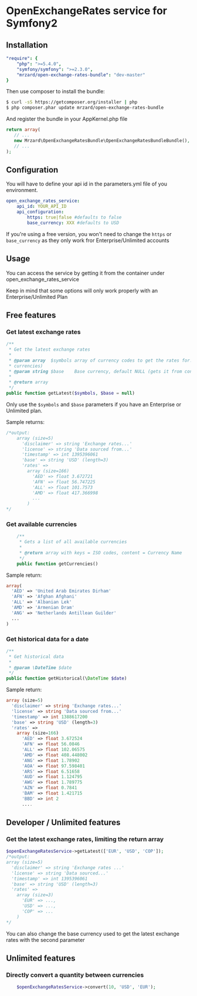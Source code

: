OpenExchangeRates service for Symfony2
=====

Installation
-----
``` yml
"require": {
    "php": ">=5.4.0",
    "symfony/symfony": ">=2.3.0",
    "mrzard/open-exchange-rates-bundle": "dev-master"
}
```

Then use composer to install the bundle:
``` bash
$ curl -sS https://getcomposer.org/installer | php
$ php composer.phar update mrzard/open-exchange-rates-bundle
```


And register the bundle in your AppKernel.php file

``` php
return array(
   // ...
   new Mrzard\OpenExchangeRatesBundle\OpenExchangeRatesBundleBundle(),
   // ...
);
```


## Configuration
You will have to define your api id in the parameters.yml file of you environment.
``` yml
open_exchange_rates_service:
    api_id: YOUR_API_ID
    api_configuration:
        https: true|false #defaults to false
        base_currency: XXX #defaults to USD
```

If you're using a free version, you won't need to change the `https` or `base_currency` as they
only work fror Enterprise/Unlimited accounts

Usage
-----
You can access the service by getting it from the container under open_exchange_rates_service

Keep in mind that some options will only work properly with an Enterprise/Unlimited Plan

## Free features

### Get latest exchange rates
``` php
/**
 * Get the latest exchange rates
 *
 * @param array  $symbols array of currency codes to get the rates for. Default empty (all
 * currencies)
 * @param string $base    Base currency, default NULL (gets it from config)
 *
 * @return array
 */
public function getLatest($symbols, $base = null)
```
Only use the `$symbols` and `$base` parameters if you have an Enterprise or Unlimited plan.

Sample returns:
``` php
/*output:
    array (size=5)
      'disclaimer' => string 'Exchange rates...'
      'license' => string 'Data sourced from...'
      'timestamp' => int 1395396061
      'base' => string 'USD' (length=3)
      'rates' =>
        array (size=166)
          'AED' => float 3.672721
          'AFN' => float 56.747225
          'ALL' => float 101.7573
          'AMD' => float 417.366998
          ...
        )
*/
```

### Get available currencies
``` php
    /**
     * Gets a list of all available currencies
     *
     * @return array with keys = ISO codes, content = Currency Name
     */
    public function getCurrencies()
```

Sample return:
``` php
array(
  'AED' => 'United Arab Emirates Dirham'
  'AFN' => 'Afghan Afghani'
  'ALL' => 'Albanian Lek'
  'AMD' => 'Armenian Dram'
  'ANG' => 'Netherlands Antillean Guilder'
  ...
)
```


### Get historical data for a date
``` php
/**
 * Get historical data
 *
 * @param \DateTime $date
 */
public function getHistorical(\DateTime $date)
```

Sample return:
``` php
array (size=5)
  'disclaimer' => string 'Exchange rates...'
  'license' => string 'Data sourced from...'
  'timestamp' => int 1388617200
  'base' => string 'USD' (length=3)
  'rates' =>
    array (size=166)
      'AED' => float 3.672524
      'AFN' => float 56.0846
      'ALL' => float 102.06575
      'AMD' => float 408.448002
      'ANG' => float 1.78902
      'AOA' => float 97.598401
      'ARS' => float 6.51658
      'AUD' => float 1.124795
      'AWG' => float 1.789775
      'AZN' => float 0.7841
      'BAM' => float 1.421715
      'BBD' => int 2
      ....
```

## Developer / Unlimited features
### Get the latest exchange rates, limiting the return array
``` php
$openExchangeRatesService->getLatest(['EUR', 'USD', 'COP']);
/*output:
array (size=5)
  'disclaimer' => string 'Exchange rates ...'
  'license' => string 'Data sourced...'
  'timestamp' => int 1395396061
  'base' => string 'USD' (length=3)
  'rates' =>
    array (size=3)
      'EUR' => ...,
      'USD' => ...,
      'COP' => ...
    )
*/
```
You can also change the base currency used to get the latest exchange rates with the second
parameter

## Unlimited features
### Directly convert a quantity between currencies
``` php
    $openExchangeRatesService->convert(10, 'USD', 'EUR');
```